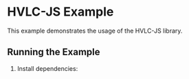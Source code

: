 # HVLC-JS Example

This example demonstrates the usage of the HVLC-JS library.

## Running the Example

1. Install dependencies: 